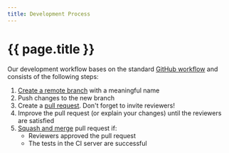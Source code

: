 ```yaml
---
title: Development Process
---
```


# {{ page.title }}

Our development workflow bases on the standard [GitHub workflow](https://guides.github.com/introduction/flow/) and consists of the following steps:

1. [Create a remote branch](https://help.github.com/articles/creating-and-deleting-branches-within-your-repository/) with a meaningful name
2. Push changes to the new branch
3. Create a [pull request](https://help.github.com/articles/about-pull-requests/). Don't forget to invite reviewers!
4. Improve the pull request (or explain your changes) until the reviewers are satisfied
5. [Squash and merge](https://help.github.com/articles/about-pull-request-merges/#squash-and-merge-your-pull-request-commits) pull request if:
    * Reviewers approved the pull request
    * The tests in the CI server are successful
    
